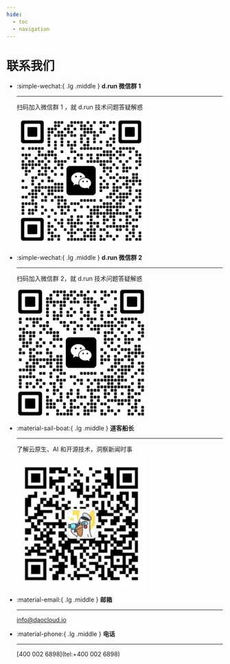 ```yaml
---
hide:
  - toc
  - navigation
---
```


# 联系我们

<div class="grid cards" markdown>

-   :simple-wechat:{ .lg .middle } __d.run 微信群 1__

    ---

    扫码加入微信群 1 ，就 d.run 技术问题答疑解惑

    ![d.run group1](./images/group1.jpg)

-   :simple-wechat:{ .lg .middle } __d.run 微信群 2__

    ---

    扫码加入微信群 2，就 d.run 技术问题答疑解惑

    ![d.run group1](./images/group2.jpg)

-   :material-sail-boat:{ .lg .middle } __道客船长__

    ---

    了解云原生、AI 和开源技术，洞察新闻时事

    ![道客船长](./images/capitain.png)

</div>

<div class="grid cards" markdown>

-   :material-email:{ .lg .middle } __邮箱__

    ---

    [info@daocloud.io](mailto:info@daocloud.io)

-   :material-phone:{ .lg .middle } __电话__

    ---

    [400 002 6898](tel:+400 002 6898)

</div>
